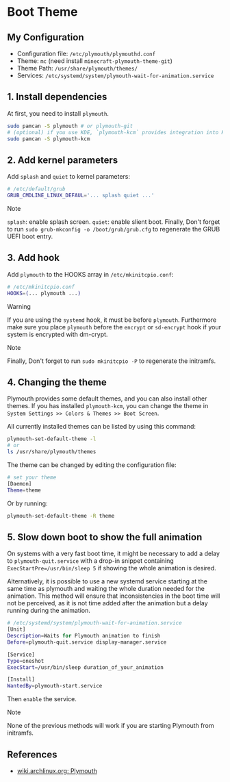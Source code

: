 # Boot Theme

## My Configuration

- Configuration file: `/etc/plymouth/plymouthd.conf`
- Theme: `mc` (need install `minecraft-plymouth-theme-git`)
- Theme Path: `/usr/share/plymouth/themes/`
- Services: `/etc/systemd/system/plymouth-wait-for-animation.service`

## 1. Install dependencies

At first, you need to install `plymouth`.

```sh
sudo pamcan -S plymouth # or plymouth-git
# (optional) if you use KDE, `plymouth-kcm` provides integration into KDE Plasma's settings.
sudo pamcan -S plymouth-kcm
```

## 2. Add kernel parameters

Add `splash` and `quiet` to kernel parameters:

```sh
# /etc/default/grub
GRUB_CMDLINE_LINUX_DEFAUL='... splash quiet ...'
```

> [!NOTE]
> `splash`: enable splash screen.
> `quiet`: enable slient boot.
> Finally, Don't forget to run `sudo grub-mkconfig -o /boot/grub/grub.cfg` to regenerate the GRUB UEFI boot entry.

## 3. Add hook

Add `plymouth` to the HOOKS array in `/etc/mkinitcpio.conf`:

```sh
# /etc/mkinitcpio.conf
HOOKS=(... plymouth ...)
```

> [!WARNING]
> If you are using the `systemd` hook, it must be before `plymouth`.
> Furthermore make sure you place `plymouth` before the `encrypt` or `sd-encrypt` hook if your system is encrypted with dm-crypt.

> [!NOTE]
> Finally, Don't forget to run `sudo mkinitcpio -P` to regenerate the initramfs.

## 4. Changing the theme

Plymouth provides some default themes, and you can also install other themes.
If you has installed `plymouth-kcm`, you can change the theme in `System Settings >> Colors & Themes >> Boot Screen`.

All currently installed themes can be listed by using this command:

```sh
plymouth-set-default-theme -l
# or 
ls /usr/share/plymouth/themes
```

The theme can be changed by editing the configuration file:

```sh
# set your theme
[Daemon]
Theme=theme
```

Or by running:

```sh
plymouth-set-default-theme -R theme
```

## 5. Slow down boot to show the full animation

On systems with a very fast boot time, it might be necessary to add a delay to `plymouth-quit.service` with a drop-in snippet containing `ExecStartPre=/usr/bin/sleep 5` if showing the whole animation is desired.

Alternatively, it is possible to use a new systemd service starting at the same time as plymouth and waiting the whole duration needed for the animation. This method will ensure that inconsistencies in the boot time will not be perceived, as it is not time added after the animation but a delay running during the animation.

```sh
# /etc/systemd/system/plymouth-wait-for-animation.service
[Unit]
Description=Waits for Plymouth animation to finish
Before=plymouth-quit.service display-manager.service

[Service]
Type=oneshot
ExecStart=/usr/bin/sleep duration_of_your_animation

[Install]
WantedBy=plymouth-start.service
```

Then `enable` the service.

> [!NOTE]
> None of the previous methods will work if you are starting Plymouth from initramfs.

## References

- [wiki.archlinux.org: Plymouth](https://wiki.archlinux.org/title/Plymouth)
